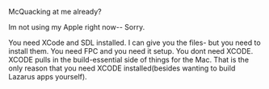 McQuacking at me already?

Im not using my Apple right now--
Sorry.

You need XCode and SDL installed. I can give you the files- but you need to install them.
You need FPC and you need it setup. You dont need XCODE. XCODE pulls in the build-essential side of 
things for the Mac. That is the only reason that you need XCODE installed(besides wanting to build Lazarus apps yourself).
